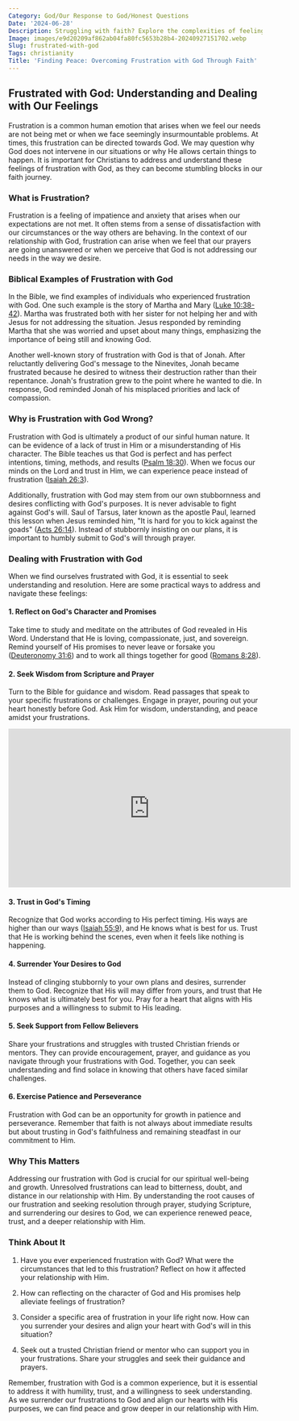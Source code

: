 ```yaml
---
Category: God/Our Response to God/Honest Questions
Date: '2024-06-28'
Description: Struggling with faith? Explore the complexities of feeling frustrated with God in this insightful article that delves into doubts and seeking answers.
Image: images/e9d20209af862ab04fa80fc5653b28b4-20240927151702.webp
Slug: frustrated-with-god
Tags: christianity
Title: 'Finding Peace: Overcoming Frustration with God Through Faith'
---
```


## Frustrated with God: Understanding and Dealing with Our Feelings

Frustration is a common human emotion that arises when we feel our needs are not being met or when we face seemingly insurmountable problems. At times, this frustration can be directed towards God. We may question why God does not intervene in our situations or why He allows certain things to happen. It is important for Christians to address and understand these feelings of frustration with God, as they can become stumbling blocks in our faith journey.

### What is Frustration?

Frustration is a feeling of impatience and anxiety that arises when our expectations are not met. It often stems from a sense of dissatisfaction with our circumstances or the way others are behaving. In the context of our relationship with God, frustration can arise when we feel that our prayers are going unanswered or when we perceive that God is not addressing our needs in the way we desire.

### Biblical Examples of Frustration with God

In the Bible, we find examples of individuals who experienced frustration with God. One such example is the story of Martha and Mary ([Luke 10:38-42](https://www.bibleref.com/Luke/10/Luke-10-38.html)). Martha was frustrated both with her sister for not helping her and with Jesus for not addressing the situation. Jesus responded by reminding Martha that she was worried and upset about many things, emphasizing the importance of being still and knowing God.

Another well-known story of frustration with God is that of Jonah. After reluctantly delivering God's message to the Ninevites, Jonah became frustrated because he desired to witness their destruction rather than their repentance. Jonah's frustration grew to the point where he wanted to die. In response, God reminded Jonah of his misplaced priorities and lack of compassion.

### Why is Frustration with God Wrong?

Frustration with God is ultimately a product of our sinful human nature. It can be evidence of a lack of trust in Him or a misunderstanding of His character. The Bible teaches us that God is perfect and has perfect intentions, timing, methods, and results ([Psalm 18:30](https://www.bibleref.com/Psalm/18/Psalm-18-30.html)). When we focus our minds on the Lord and trust in Him, we can experience peace instead of frustration ([Isaiah 26:3](https://www.bibleref.com/Isaiah/26/Isaiah-26-3.html)).

Additionally, frustration with God may stem from our own stubbornness and desires conflicting with God's purposes. It is never advisable to fight against God's will. Saul of Tarsus, later known as the apostle Paul, learned this lesson when Jesus reminded him, "It is hard for you to kick against the goads" ([Acts 26:14](https://www.bibleref.com/Acts/26/Acts-26-14.html)). Instead of stubbornly insisting on our plans, it is important to humbly submit to God's will through prayer.

### Dealing with Frustration with God

When we find ourselves frustrated with God, it is essential to seek understanding and resolution. Here are some practical ways to address and navigate these feelings:

#### 1. Reflect on God's Character and Promises

Take time to study and meditate on the attributes of God revealed in His Word. Understand that He is loving, compassionate, just, and sovereign. Remind yourself of His promises to never leave or forsake you ([Deuteronomy 31:6](https://www.bibleref.com/Deuteronomy/31/Deuteronomy-31-6.html)) and to work all things together for good ([Romans 8:28](https://www.bibleref.com/Romans/8/Romans-8-28.html)).

#### 2. Seek Wisdom from Scripture and Prayer

Turn to the Bible for guidance and wisdom. Read passages that speak to your specific frustrations or challenges. Engage in prayer, pouring out your heart honestly before God. Ask Him for wisdom, understanding, and peace amidst your frustrations.


<iframe width="560" height="315" src="https://www.youtube.com/embed/sxJYjF0zLhU" frameborder="0" allow="autoplay; encrypted-media" allowfullscreen></iframe>


#### 3. Trust in God's Timing

Recognize that God works according to His perfect timing. His ways are higher than our ways ([Isaiah 55:9](https://www.bibleref.com/Isaiah/55/Isaiah-55-9.html)), and He knows what is best for us. Trust that He is working behind the scenes, even when it feels like nothing is happening.

#### 4. Surrender Your Desires to God

Instead of clinging stubbornly to your own plans and desires, surrender them to God. Recognize that His will may differ from yours, and trust that He knows what is ultimately best for you. Pray for a heart that aligns with His purposes and a willingness to submit to His leading.

#### 5. Seek Support from Fellow Believers

Share your frustrations and struggles with trusted Christian friends or mentors. They can provide encouragement, prayer, and guidance as you navigate through your frustrations with God. Together, you can seek understanding and find solace in knowing that others have faced similar challenges.

#### 6. Exercise Patience and Perseverance

Frustration with God can be an opportunity for growth in patience and perseverance. Remember that faith is not always about immediate results but about trusting in God's faithfulness and remaining steadfast in our commitment to Him.

### Why This Matters

Addressing our frustration with God is crucial for our spiritual well-being and growth. Unresolved frustrations can lead to bitterness, doubt, and distance in our relationship with Him. By understanding the root causes of our frustration and seeking resolution through prayer, studying Scripture, and surrendering our desires to God, we can experience renewed peace, trust, and a deeper relationship with Him.

### Think About It

1. Have you ever experienced frustration with God? What were the circumstances that led to this frustration? Reflect on how it affected your relationship with Him.

2. How can reflecting on the character of God and His promises help alleviate feelings of frustration?

3. Consider a specific area of frustration in your life right now. How can you surrender your desires and align your heart with God's will in this situation?

4. Seek out a trusted Christian friend or mentor who can support you in your frustrations. Share your struggles and seek their guidance and prayers.

Remember, frustration with God is a common experience, but it is essential to address it with humility, trust, and a willingness to seek understanding. As we surrender our frustrations to God and align our hearts with His purposes, we can find peace and grow deeper in our relationship with Him.